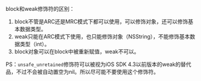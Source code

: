 block和weak修饰符的区别：

1. block不管是ARC还是MRC模式下都可以使用，可以修饰对象，还可以修饰基本数据类型。
2. weak只能在ARC模式下使用，也只能修饰对象（NSString），不能修饰基本数据类型（int）。
3. block对象可以在block中被重新赋值，weak不可以。

PS：`unsafe_unretained`修饰符可以被视为iOS SDK 4.3以前版本的weak的替代品，不过不会被自动置空为nil。所以尽可能不要使用这个修饰符。